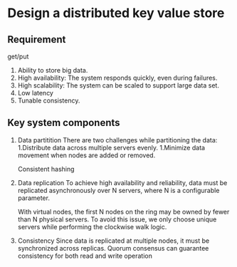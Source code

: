 # Design a distributed key value store
## Requirement
get/put

1. Ability to store big data.
2. High availability: The system responds quickly, even during failures.
3. High scalability: The system can be scaled to support large data set.
4. Low latency
5. Tunable consistency.

## Key system components
1. Data partitition
  There are two challenges while partitioning the data:
  1.Distribute data across multiple servers evenly.
  1.Minimize data movement when nodes are added or removed.  
   
   Consistent hashing
   
2. Data replication
   To achieve high availability and reliability, data must be replicated asynchronously over N servers, where N is a configurable parameter.  

   With virtual nodes, the first N nodes on the ring may be owned by fewer than N physical servers. To avoid this issue, we only choose unique servers while performing the clockwise walk logic.

3. Consistency
   Since data is replicated at multiple nodes, it must be synchronized across replicas. Quorum consensus can guarantee consistency for both read and write operation
  
